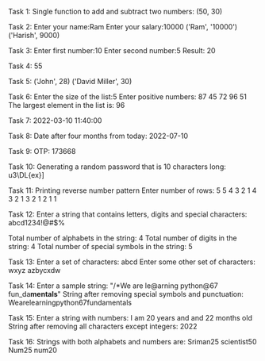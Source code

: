Task 1:
Single function to add and subtract two numbers:
(50, 30)

Task 2:
Enter your name:Ram
Enter your salary:10000
('Ram', '10000')
('Harish', 9000)

Task 3:
Enter first number:10
Enter second number:5
Result:  20

Task 4:
55

Task 5:
('John', 28)
('David Miller', 30)

Task 6:
Enter the size of the list:5
Enter positive numbers:
87
45
72
96
51
The largest element in the list is:  96

Task 7:
2022-03-10 11:40:00

Task 8:
Date after four months from today:  2022-07-10

Task 9:
OTP:  173668

Task 10:
Generating a random password that is 10 characters long:  u3\DL{ex}]

Task 11:
Printing reverse number pattern
Enter number of rows: 5
5 4 3 2 1 
4 3 2 1 
3 2 1 
2 1 
1 

Task 12:
Enter a string that contains letters, digits and special characters: abcd1234!@#$%

Total number of alphabets in the string:  4
Total number of digits in the string:  4
Total number of special symbols in the string:  5

Task 13:
Enter a set of characters: abcd
Enter some other set of characters: wxyz
azbycxdw

Task 14:
Enter a sample string: "/*We are le@arning python@67 fun_da**mentals**"
String after removing special symbols and punctuation:  Wearelearningpython67fundamentals

Task 15:
Enter a string with numbers: I am 20 years and and 22 months old
String after removing all characters except integers:  2022

Task 16:
Strings with both alphabets and numbers are: 
Sriman25
scientist50
Num25
num20

